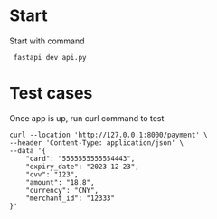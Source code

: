 # Start

Start with command

```
 fastapi dev api.py
```

# Test cases

Once app is up, run curl command to test

```
curl --location 'http://127.0.0.1:8000/payment' \
--header 'Content-Type: application/json' \
--data '{
    "card": "5555555555554443",
    "expiry_date": "2023-12-23",
    "cvv": "123",
    "amount": "18.8",
    "currency": "CNY",
    "merchant_id": "12333"
}'
```
